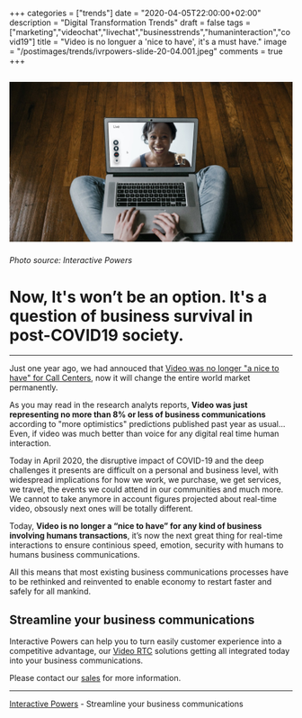 +++
categories = ["trends"]
date = "2020-04-05T22:00:00+02:00"
description = "Digital Transformation Trends"
draft = false
tags = ["marketing","videochat","livechat","businesstrends","humaninteraction","covid19"]
title = "Video is no longuer a 'nice to have', it's a must have."
image = "/postimages/trends/ivrpowers-slide-20-04.001.jpeg"
comments = true
+++

![Young people on the phone](/postimages/trends/ivrpowers-slide-20-04.001.jpeg)
------------
###### Photo source: Interactive Powers

#	Now, It's won’t be an option. It's a question of business survival in post-COVID19 society.
---

Just one year ago, we had annouced that [Video was no longer "a nice to have" for Call Centers](https://blog.ivrpowers.com/post/trends/video-is-no-longuer-a-nice-to-have-for-call-centers/), now it will change the entire world market permanently.

As you may read in the research analyts reports, **Video was just representing no more than 8% or less of business communications** according to "more optimistics" predictions published past year as usual... Even, if video was much better than voice for any digital real time human interaction.

Today in April 2020, the disruptive impact of COVID-19 and the deep challenges it presents are difficult on a personal and business level, with widespread implications for how we work, we  purchase, we get services, we travel, the events we could attend in our communities and much more. We cannot to take anymore in account figures projected about real-time video, obsously next ones will be totally different.

Today, **Video is no longer a “nice to have” for any kind of business involving humans transactions**, it’s now the next great thing for real-time interactions to ensure continious  speed, emotion, security with humans to humans business communications.

All this means that most existing business communications processes have to be rethinked and reinvented to enable economy to restart faster and safely for all mankind.

## Streamline your business communications

Interactive Powers can help you to turn easily customer experience into a competitive advantage, our [Video RTC](https://www.ivrpowers.com/videortc/) solutions getting all integrated today into your business communications.

Please contact our [sales](http://www.ivrpowers.com/support-services/) for more information.

---
[Interactive Powers](http://www.ivrpowers.com/ ) - Streamline your business communications



